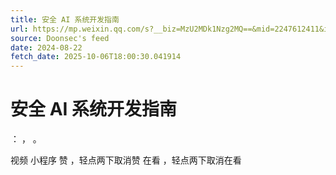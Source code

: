 ```yaml
---
title: 安全 AI 系统开发指南
url: https://mp.weixin.qq.com/s?__biz=MzU2MDk1Nzg2MQ==&mid=2247612411&idx=2&sn=1a8d8e6f063343512dc306d5a5ca7e8a
source: Doonsec's feed
date: 2024-08-22
fetch_date: 2025-10-06T18:00:30.041914
---
```


# 安全 AI 系统开发指南

：
，
。

视频
小程序
赞
，轻点两下取消赞
在看
，轻点两下取消在看